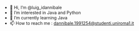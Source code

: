 - 👋 Hi, I’m @luig_idannibale
- 👀 I’m interested in Java and Python
- 🌱 I’m currently learning Java
- 📫 How to reach me : dannibale.1991254@studenti.uniroma1.it

